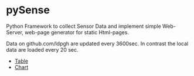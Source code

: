 # pySense
Python Framework to collect Sensor Data and implement simple Web-Server, web-page generator for static Html-pages.

Data on github.com/ldpgh are updated every 3600sec. In contrast the local data are loaded every 20 sec.

- [Table](http://htmlpreview.github.io/?https://github.com/ldpgh/pySense/blob/master/Funksensoren_Table_icon.html)
- [Chart](http://htmlpreview.github.io/?https://github.com/ldpgh/pySense/blob/master/Funksensoren_Charts_icon.html)
